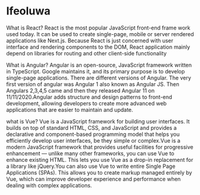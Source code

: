# Ifeoluwa
<!DOCTYPE html>
<html lang="en">
<head>
    <meta charset="UTF-8">
    <meta name="viewport" content="width=device-width, initial-scale=1.0">
    <title>Ict Assignment</title>
</head>
<body>
<p>What is React?
React is the most popular JavaScript front-end frame work used today. It can be used to create single-page, mobile or server rendered applications like Next.js. Because React is just concerned with user interface and rendering components to the DOM, React application mainly depend on libraries for routing and other client-side functionality</p>
  <p>What is Angular?
    Angular is an open-source, JavaScript framework written in TypeScript. Google maintains it, and its primary purpose is to develop single-page applications. There are different versions of Angular. The very first version of angular was Angular 1 also known as Angular JS. Then Angulars 2,3,4,5 came and then they released Angular 11 on 11/11/2020.Angular adds structure and design patterns to front-end development, allowing developers to create more advanced web applications that are easier to maintain and update.
  </p>
  <p>
    what is Vue?
    Vue is a JavaScript framework for building user interfaces. It builds on top of standard HTML, CSS, and JavaScript and provides a declarative and component-based programming model that helps you efficiently develop user interfaces, be they simple or complex.Vue is a modern JavaScript framework that provides useful facilities for progressive enhancement — unlike many other frameworks, you can use Vue to enhance existing HTML. This lets you use Vue as a drop-in replacement for a library like jQuery.You can also use Vue to write entire Single Page Applications (SPAs). This allows you to create markup managed entirely by Vue, which can improve developer experience and performance when dealing with complex applications.
  </p>
</body>
